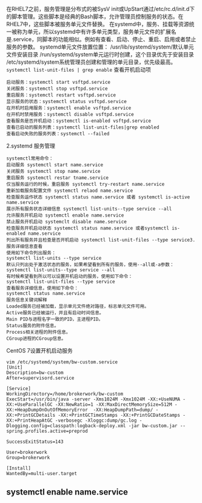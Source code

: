 在RHEL7之前，服务管理是分布式的被SysV init或UpStart通过/etc/rc.d/init.d下的脚本管理。这些脚本是经典的Bash脚本，允许管理员控制服务的状态。在RHEL7中，这些脚本被服务单元文件替换。
在systemd中，服务、挂载等资源统一被称为单元，所以systemd中有许多单元类型，服务单元文件的扩展名是.service，同脚本的功能相似。例如有查看、启动、停止、重启、启用或者禁止服务的参数。
systemd单元文件放置位置：
/usr/lib/systemd/system/默认单元文件安装目录
/run/systemd/system单元运行时创建，这个目录优先于安装目录
/etc/systemd/system系统管理员创建和管理的单元目录，优先级最高。
`systemctl list-unit-files | grep enable` 查看开机启动项
```
启动服务：systemctl start vsftpd.service
关闭服务：systemctl stop vsftpd.service
重启服务：systemctl restart vsftpd.service
显示服务的状态：systemctl status vsftpd.service
在开机时启用服务：systemctl enable vsftpd.service
在开机时禁用服务：systemctl disable vsftpd.service
查看服务是否开机启动：systemctl is-enabled vsftpd.service
查看已启动的服务列表：systemctl list-unit-files|grep enabled
查看启动失败的服务列表：systemctl --failed
```
2.systemd 服务管理
```
systemctl常用命令：
启动服务 systemctl start name.service
关闭服务 systemctl stop name.service
重启服务 systemctl restar tname.service
仅当服务运行的时候，重启服务 systemctl try-restart name.service
重新加载服务配置文件 systemctl relaod name.service
检查服务运作状态 systemctl status name.service 或者 systemctl is-active name.service
展示所有服务状态详细信息 systemctl list-units--type service --all
允许服务开机启动 systemctl enable name.service
禁止服务开机启动 systemclt disable name.service
检查服务开机启动状态 systemctl status name.service 或者systemctl is-enabled name.service
列出所有服务并且检查是否开机启动 systemctl list-unit-files --type service3.服务详细信息查看
使用如下命令列出服务：
systemctl list-units --type service
默认只列出处于激活状态的服务，如果希望看到所有的服务，使用--all或-a参数：
systemctl list-units--type service --all
有时候希望看到所以可以设置开机启动的服务，使用如下命令：
systemctl list-unit-files --type service
查看服务详细信息，使用如下命令：
systemctl status name.service
服务信息关键词解释
Loaded服务已经被加载，显示单元文件绝对路径，标志单元文件可用。
Active服务已经被运行，并且有启动时间信息。
Main PID与进程名字一致的PID，主进程PID。
Status服务的附件信息。
Process相关进程的附件信息。
CGroup进程的CGroup信息。
```
CentOS 7设置开机启动服务
```
vim /etc/systemd/system/bw-custom.service
[Unit]
Description=bw-custom
After=supervisord.service

[Service]
WorkingDirectory=/home/brokerwork/bw-custom
ExecStart=/usr/bin/java -server -Xms1024M -Xmx1024M -XX:+UseNUMA -XX:+UseParallelGC -XX:NewRatio=1 -XX:MaxDirectMemorySize=512M -XX:+HeapDumpOnOutOfMemoryError  -XX:HeapDumpPath=dump/ -XX:+PrintGCDetails -XX:+PrintGCTimeStamps -XX:+PrintGCDateStamps -XX:+PrintHeapAtGC -verbosegc -Xloggc:dump/gc.log -Dlogging.config=classpath:logback-deploy.xml -jar bw-custom.jar --spring.profiles.active=preprod

SuccessExitStatus=143

User=brokerwork
Group=brokerwork

[Install]
WantedBy=multi-user.target
```
##  systemctl enable name.service
